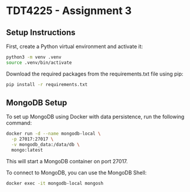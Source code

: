 # TDT4225 - Assignment 3

## Setup Instructions

First, create a Python virtual environment and activate it:

```bash
python3 -m venv .venv
source .venv/bin/activate
```

Download the required packages from the requirements.txt file using pip:

```bash
pip install -r requirements.txt
```

## MongoDB Setup

To set up MongoDB using Docker with data persistence, run the following command:

```bash
docker run -d --name mongodb-local \
  -p 27017:27017 \
  -v mongodb_data:/data/db \
  mongo:latest
```

This will start a MongoDB container on port 27017.

To connect to MongoDB, you can use the MongoDB Shell:

```bash
docker exec -it mongodb-local mongosh
```
